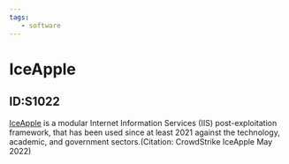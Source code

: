 ```yaml
---
tags:
   - software
---
```

# IceApple
## ID:S1022
[IceApple](/mitre/software/S1022) is a modular Internet Information Services (IIS) post-exploitation framework, that has been used since at least 2021 against the technology, academic, and government sectors.(Citation: CrowdStrike IceApple May 2022)
